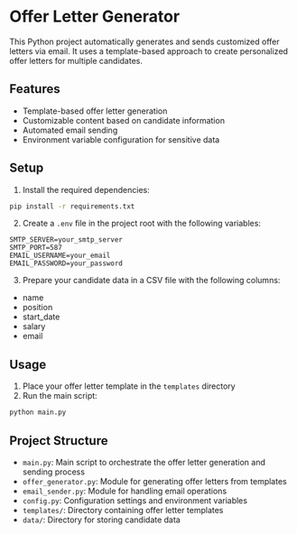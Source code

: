 # Offer Letter Generator

This Python project automatically generates and sends customized offer letters via email. It uses a template-based approach to create personalized offer letters for multiple candidates.

## Features

- Template-based offer letter generation
- Customizable content based on candidate information
- Automated email sending
- Environment variable configuration for sensitive data

## Setup

1. Install the required dependencies:
```bash
pip install -r requirements.txt
```

2. Create a `.env` file in the project root with the following variables:
```
SMTP_SERVER=your_smtp_server
SMTP_PORT=587
EMAIL_USERNAME=your_email
EMAIL_PASSWORD=your_password
```

3. Prepare your candidate data in a CSV file with the following columns:
- name
- position
- start_date
- salary
- email

## Usage

1. Place your offer letter template in the `templates` directory
2. Run the main script:
```bash
python main.py
```

## Project Structure

- `main.py`: Main script to orchestrate the offer letter generation and sending process
- `offer_generator.py`: Module for generating offer letters from templates
- `email_sender.py`: Module for handling email operations
- `config.py`: Configuration settings and environment variables
- `templates/`: Directory containing offer letter templates
- `data/`: Directory for storing candidate data 